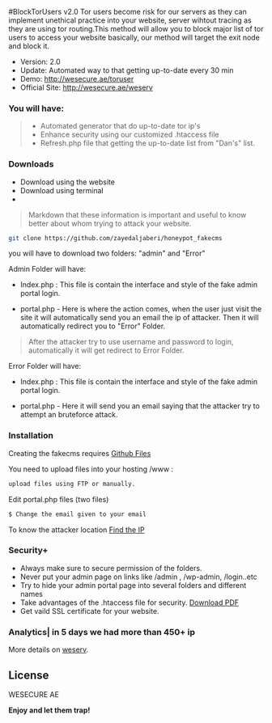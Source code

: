#BlockTorUsers v2.0
Tor users become risk for our servers as they can implement unethical practice into your website, server wihtout tracing as they are using tor routing.This method will allow you to block major list of tor users to access your website basically, our method will target the exit node and block it.


  - Version: 2.0
  - Update: Automated way to that getting up-to-date every 30 min
  - Demo: http://wesecure.ae/toruser
  - Official Site: http://wesecure.ae/weserv

### You will have:
> - Automated generator that do up-to-date tor ip's
> - Enhance security using our customized .htaccess file
> - Refresh.php file that getting the up-to-date list from "Dan's" list.





### Downloads
- Download using the website 
- Download using terminal
- 
> Markdown that these information is important and useful to know better about whom trying to attack your website.
```sh
git clone https://github.com/zayedaljaberi/honeypot_fakecms
```

you will have to download two folders: "admin" and "Error"

Admin Folder will have:
- Index.php : This file is contain the interface and style of the fake admin portal login.
* portal.php - Here is where the action comes, when the user just visit the site it will automatically send you an email the ip of attacker. Then it will automatically redirect you to "Error" Folder.

> After the attacker try to use username and password to login, automatically it will get redirect to Error Folder.

Error Folder will have:
- Index.php : This file is contain the interface and style of the fake admin portal login. 
* portal.php - Here it will send you an email saying that the attacker try to attempt an bruteforce attack.



### Installation

Creating the fakecms requires [Github Files](https://github.com/zayedaljaberi/honeypot_fakecms)

You need to upload files into your hosting /www :

```sh
upload files using FTP or manually. 
```
Edit portal.php files (two files)
```sh
$ Change the email given to your email
```
To know the attacker location [Find the IP](https://www.iplocation.net)
### Security+
 - Always make sure to secure permission of the folders.
- Never put your admin page on links like /admin , /wp-admin, /login..etc
- Try to hide your admin portal page into several folders and different names
- Take advantages of the .htaccess file for security. [Download PDF](https://goo.gl/JqZywC)
- Get vaild SSL certificate for your website.


### Analytics| in 5 days we had more than 450+ ip

More details on [weserv](http://wesecure.ae/weserv/honeypot_fakecms).

License
----

WESECURE AE


**Enjoy and let them trap!**
